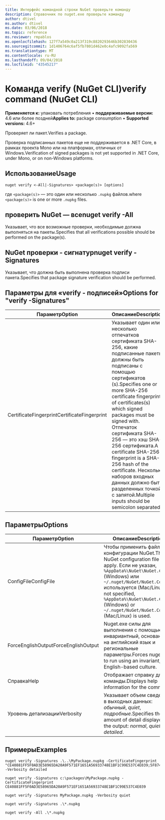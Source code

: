 ```yaml
---
title: Интерфейс командной строки NuGet проверьте команду
description: Справочник по nuget.exe проверьте команду
author: dtivel
ms.author: dtivel
ms.date: 03/06/2018
ms.topic: reference
ms.reviewer: rmpablos
ms.openlocfilehash: 127f7a549c0a213f319c8820293646b302830436
ms.sourcegitcommit: 1d1406764c6af5fb7801d462e0c4afc9092fa569
ms.translationtype: MT
ms.contentlocale: ru-RU
ms.lasthandoff: 09/04/2018
ms.locfileid: "43545217"
---
```

# <a name="verify-command-nuget-cli"></a><span data-ttu-id="f11e6-103">Команда verify (NuGet CLI)</span><span class="sxs-lookup"><span data-stu-id="f11e6-103">verify command (NuGet CLI)</span></span>

<span data-ttu-id="f11e6-104">**Применяется к:** упаковать потребления &bullet; **поддерживаемые версии:** 4.6 или более поздней</span><span class="sxs-lookup"><span data-stu-id="f11e6-104">**Applies to:** package consumption &bullet; **Supported versions:** 4.6+</span></span>

<span data-ttu-id="f11e6-105">Проверяет ли пакет.</span><span class="sxs-lookup"><span data-stu-id="f11e6-105">Verifies a package.</span></span>

<span data-ttu-id="f11e6-106">Проверка подписанных пакетов еще не поддерживается в .NET Core, в рамках проекта Mono или на платформах, отличных от Windows.</span><span class="sxs-lookup"><span data-stu-id="f11e6-106">Verification of signed packages is not yet supported in .NET Core, under Mono, or on non-Windows platforms.</span></span>

## <a name="usage"></a><span data-ttu-id="f11e6-107">Использование</span><span class="sxs-lookup"><span data-stu-id="f11e6-107">Usage</span></span>

```cli
nuget verify <-All|-Signatures> <package(s)> [options]
```

<span data-ttu-id="f11e6-108">где `<package(s)>` — это один или несколько `.nupkg` файлов.</span><span class="sxs-lookup"><span data-stu-id="f11e6-108">where `<package(s)>` is one or more `.nupkg` files.</span></span>

## <a name="nuget-verify--all"></a><span data-ttu-id="f11e6-109">проверить NuGet — все</span><span class="sxs-lookup"><span data-stu-id="f11e6-109">nuget verify -All</span></span>

<span data-ttu-id="f11e6-110">Указывает, что все возможные проверки, необходимые должна выполняться на пакеты.</span><span class="sxs-lookup"><span data-stu-id="f11e6-110">Specifies that all verifications possible should be performed on the package(s).</span></span>

## <a name="nuget-verify--signatures"></a><span data-ttu-id="f11e6-111">NuGet проверки - сигнатур</span><span class="sxs-lookup"><span data-stu-id="f11e6-111">nuget verify -Signatures</span></span>

<span data-ttu-id="f11e6-112">Указывает, что должна быть выполнена проверка подписи пакета.</span><span class="sxs-lookup"><span data-stu-id="f11e6-112">Specifies that package signature verification should be performed.</span></span>

## <a name="options-for-verify--signatures"></a><span data-ttu-id="f11e6-113">Параметры для «verify - подписей»</span><span class="sxs-lookup"><span data-stu-id="f11e6-113">Options for "verify -Signatures"</span></span>

| <span data-ttu-id="f11e6-114">Параметр</span><span class="sxs-lookup"><span data-stu-id="f11e6-114">Option</span></span> | <span data-ttu-id="f11e6-115">Описание</span><span class="sxs-lookup"><span data-stu-id="f11e6-115">Description</span></span> |
| --- | --- |
| <span data-ttu-id="f11e6-116">CertificateFingerprint</span><span class="sxs-lookup"><span data-stu-id="f11e6-116">CertificateFingerprint</span></span> | <span data-ttu-id="f11e6-117">Указывает один или несколько отпечатков сертификата SHA-256, какие подписанные пакеты должны быть подписаны с помощью сертификатов (s).</span><span class="sxs-lookup"><span data-stu-id="f11e6-117">Specifies one or more SHA-256 certificate fingerprints of certificates(s) which signed packages must be signed with.</span></span> <span data-ttu-id="f11e6-118">Отпечаток сертификата SHA-256 — это хэш SHA-256 сертификата.</span><span class="sxs-lookup"><span data-stu-id="f11e6-118">A certificate SHA-256 fingerprint is a SHA-256 hash of the certificate.</span></span> <span data-ttu-id="f11e6-119">Несколько наборов входных данных должно быть разделенных точкой с запятой.</span><span class="sxs-lookup"><span data-stu-id="f11e6-119">Multiple inputs should be semicolon separated.</span></span> |

## <a name="options"></a><span data-ttu-id="f11e6-120">Параметры</span><span class="sxs-lookup"><span data-stu-id="f11e6-120">Options</span></span>

| <span data-ttu-id="f11e6-121">Параметр</span><span class="sxs-lookup"><span data-stu-id="f11e6-121">Option</span></span> | <span data-ttu-id="f11e6-122">Описание</span><span class="sxs-lookup"><span data-stu-id="f11e6-122">Description</span></span> |
| --- | --- |
| <span data-ttu-id="f11e6-123">ConfigFile</span><span class="sxs-lookup"><span data-stu-id="f11e6-123">ConfigFile</span></span> | <span data-ttu-id="f11e6-124">Чтобы применить файл конфигурации NuGet.</span><span class="sxs-lookup"><span data-stu-id="f11e6-124">The NuGet configuration file to apply.</span></span> <span data-ttu-id="f11e6-125">Если не указан, `%AppData%\NuGet\NuGet.Config` (Windows) или `~/.nuget/NuGet/NuGet.Config` используется (Mac/Linux).</span><span class="sxs-lookup"><span data-stu-id="f11e6-125">If not specified, `%AppData%\NuGet\NuGet.Config` (Windows) or `~/.nuget/NuGet/NuGet.Config` (Mac/Linux) is used.</span></span>|
| <span data-ttu-id="f11e6-126">ForceEnglishOutput</span><span class="sxs-lookup"><span data-stu-id="f11e6-126">ForceEnglishOutput</span></span> | <span data-ttu-id="f11e6-127">Nuget.exe силы для выполнения с помощью инвариантный, основанное на английский язык и региональные параметры.</span><span class="sxs-lookup"><span data-stu-id="f11e6-127">Forces nuget.exe to run using an invariant, English-based culture.</span></span> |
| <span data-ttu-id="f11e6-128">Справка</span><span class="sxs-lookup"><span data-stu-id="f11e6-128">Help</span></span> | <span data-ttu-id="f11e6-129">Отображает справку для команды.</span><span class="sxs-lookup"><span data-stu-id="f11e6-129">Displays help information for the command.</span></span> |
| <span data-ttu-id="f11e6-130">Уровень детализации</span><span class="sxs-lookup"><span data-stu-id="f11e6-130">Verbosity</span></span> | <span data-ttu-id="f11e6-131">Указывает объем сведений, в выходных данных: *обычный*, *quiet*, *подробные*.</span><span class="sxs-lookup"><span data-stu-id="f11e6-131">Specifies the amount of detail displayed in the output: *normal*, *quiet*, *detailed*.</span></span> |

## <a name="examples"></a><span data-ttu-id="f11e6-132">Примеры</span><span class="sxs-lookup"><span data-stu-id="f11e6-132">Examples</span></span>

```cli
nuget verify -Signatures .\..\MyPackage.nupkg -CertificateFingerprint "CE40881FF5F0AD3E58965DA20A9F571EF1651A56933748E1BF1C99E537C4E039;5F874AAF47BCB268A19357364E7FBB09D6BF9E8A93E1229909AC5CAC865802E2" -Verbosity detailed

nuget verify -Signatures c:\packages\MyPackage.nupkg -CertificateFingerprint CE40881FF5F0AD3E58965DA20A9F571EF1651A56933748E1BF1C99E537C4E039

nuget verify -Signatures MyPackage.nupkg -Verbosity quiet

nuget verify -Signatures .\*.nupkg

nuget verify -All .\*.nupkg

```